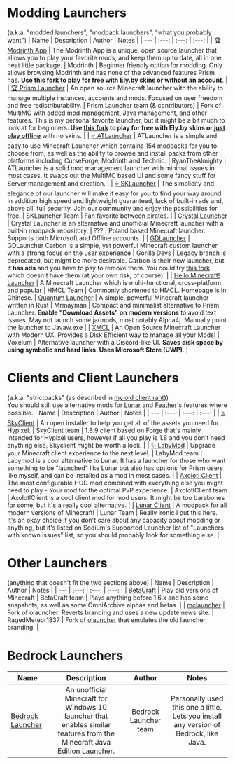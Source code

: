 # Modding Launchers
(a.k.a. "modded launchers", "modpack launchers", "what you probably want")
| Name | Description | Author | Notes |
| --- | :---: | :---: | :---: |
| [🏆 Modrinth App](https://modrinth.com/app) | The Modrinth App is a unique, open source launcher that allows you to play your favorite mods, and keep them up to date, all in one neat little package. | Modrinth | Beginner friendly option for modding. Only allows browsing Modrinth and has none of the advanced features Prism has. **Use [this fork](https://git.astralium.su/didirus/AstralRinth) to play for free with Ely.by skins or without an account**. |
| [🏆 Prism Launcher](https://prismlauncher.org/) | An open source Minecraft launcher with the ability to manage multiple instances, accounts and mods. Focused on user freedom and free redistributability. | Prism Launcher team (& contributors) | Fork of MultiMC with added mod management, Java management, and other features. This is my personal favorite launcher, but it might be a bit much to look at for beginners. **Use [this fork](https://github.com/ElyPrismLauncher/ElyPrismLauncher) to play for free with Ely.by skins or [just play offline](https://rentry.co/prism4free)** with no skins. |
| [⭐ ATLauncher](https://atlauncher.com) | ATLauncher is a simple and easy to use Minecraft Launcher which contains 154 modpacks for you to choose from, as well as the ability to browse and install packs from other platforms including CurseForge, Modrinth and Technic. | RyanTheAlmighty | ATLauncher is a solid mod management launcher with minimal issues in most cases. It swaps out the MultiMC based UI and some fancy stuff for Server management and creation. |
| [⭐ SKLauncher](https://skmedix.pl/) | The simplicity and elegance of our launcher will make it easy for you to find your way around. In addition high speed and lightweight guaranteed, lack of built-in ads and, above all, full security. Join our community and enjoy the possibilities for free. | SKLauncher Team | Fan favorite between pirates. |
| [Crystal Launcher](https://crystal-launcher.net/) | Crystal Launcher is an alternative and unofficial Minecraft launcher with a built‑in modpack repository. | ??? | Poland based Minecraft launcher. Supports both Microsoft and Offline accounts. |
| [GDLauncher](https://gdlauncher.com/) | GDLauncher Carbon is a simple, yet powerful Minecraft custom launcher with a strong focus on the user experience  | Gorilla Devs | Legacy branch is deprecated, but might be more desirable. Carbon is their new launcher, but **it has ads** and you have to pay to remove them. You could try [this fork](https://github.com/Official-Husko/GDLauncher-Carbon-adless) which doesn't have them (at your own risk, of course). |
| [Hello Minecraft! Launcher](https://github.com/HMCL-dev/HMCL) | A Minecraft Launcher which is multi-functional, cross-platform and popular  | HMCL Team | Commonly shortened to HMCL. Homepage is in Chinese. 
| [Quantum Launcher](https://github.com/Mrmayman/quantumlauncher) | A simple, powerful Minecraft launcher written in Rust | Mrmayman | Compact and minimalist alternative to Prism Launcher. **Enable "Download Assets" on modern versions** to avoid text issues. May not launch some jarmods, most notably Alpha4j. Manually point the launcher to Javaw.exe |
| [XMCL](https://xmcl.app/en/) | An Open Source Minecraft Launcher with Modern UX. Provides a Disk Efficient way to manage all your Mods! | Voxelum | Alternative launcher with a Discord-like UI. **Saves disk space by using symbolic and hard links. Uses Microsoft Store (UWP)**. |

# Clients and Client Launchers
(a.k.a. "strictpacks" (as described in [my old client rant](https://rentry.co/mclients)))  
You should still use alternative mods for [Lunar](https://microcontrollersdev.github.io/Alternatives/latest/lunar/) and [Feather](https://microcontrollersdev.github.io/Alternatives/latest/feather/)'s features where possible.
| Name | Description | Author | Notes |
| --- | :---: | :---: | :---: |
| [⭐ SkyClient](https://skyclient.co/) | An open installer to help you get all of the assets you need for Hypixel. | SkyClient team | 1.8.9 client based on Forge that's mainly intended for Hypixel users, however if all you play is 1.8 and you don't need anything else, Skyclient might be worth a look. |
| [✨ LabyMod](https://www.labymod.net/en) | Upgrade your Minecraft client experience to the next level. | LabyMod team | Labymod is a cool alternative to Lunar. It has a launcher for those who want something to be "launched" like Lunar but also has options for Prism users like myself, and can be installed as a mod in most cases. |
| [Axolotl Client](https://modrinth.com/mod/axolotlclient) | The most configurable HUD mod combined with everything else you might need to play - Your mod for the optimal PvP experience. | AxolotlClient team | AxolotlClient is a cool client mod for mod users. It might be too barebones for some, but it's a really cool alternative. |
| [Lunar Client](https://www.lunarclient.com/) | A modpack for all modern versions of Minecraft! | Lunar Team | Really ironic I put this here. It's an okay choice if you don't care about any capacity about modding or anything, but it's listed on Sodium's Supported Launcher list of "Launchers with known issues" list, so you should probably look for something else. |

# Other Launchers
(anything that doesn't fit the two sections above)
| Name | Description | Author | Notes |
| --- | :---: | :---: | :---: |
| [BetaCraft](https://betacraft.uk/) | Play old versions of Minecraft | BetaCraft team | Plays anything before 1.6.x and has some snapshots, as well as some OmniArchive alphas and betas. |
| [mclauncher](https://github.com/RagedMeteor1837/mclauncher) | Fork of olauncher. Reverts branding and uses a new update news site. | RagedMeteor1837 | Fork of [olauncher](https://github.com/olauncher/olauncher) that emulates the old launcher branding. |

# Bedrock Launchers
| Name | Description | Author | Notes |
| --- | :---: | :---: | :---: |
| [Bedrock Launcher](https://bedrocklauncher.github.io/) | An unofficial Minecraft for Windows 10 launcher that enables similar features from the Minecraft Java Edition Launcher. | Bedrock Launcher team | Personally used this one a little. Lets you install any version of Bedrock, like Java. |